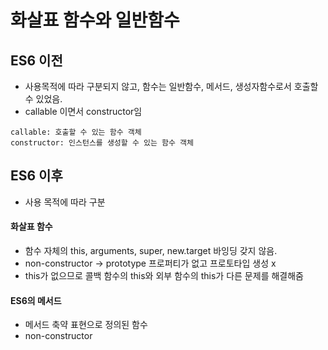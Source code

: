 # 화살표 함수와 일반함수 

## ES6 이전
- 사용목적에 따라 구분되지 않고, 함수는 일반함수, 메서드, 생성자함수로서 호출할 수 있었음.
- callable 이면서 constructor임

```
callable: 호출할 수 있는 함수 객체
constructor: 인스턴스를 생성할 수 있는 함수 객체
```

## ES6 이후
- 사용 목적에 따라 구분

#### 화살표 함수
- 함수 자체의 this, arguments, super, new.target 바잉딩 갖지 않음.
- non-constructor -> prototype 프로퍼티가 없고 프로토타입 생성 x
- this가 없으므로 콜백 함수의 this와 외부 함수의 this가 다른 문제를 해결해줌

#### ES6의 메서드
- 메서드 축약 표현으로 정의된 함수
- non-constructor
